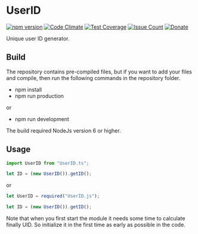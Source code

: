 
# UserID

[![npm version](https://badge.fury.io/js/UserID.svg)](https://github.com/CrazySquirrel/UserID)
[![Code Climate](https://codeclimate.com/github/CrazySquirrel/UserID/badges/gpa.svg)](https://codeclimate.com/github/CrazySquirrel/UserID)
[![Test Coverage](https://codeclimate.com/github/CrazySquirrel/UserID/badges/coverage.svg)](https://codeclimate.com/github/CrazySquirrel/UserID/coverage)
[![Issue Count](https://codeclimate.com/github/CrazySquirrel/UserID/badges/issue_count.svg)](https://codeclimate.com/github/CrazySquirrel/UserID)
[![Donate](https://img.shields.io/badge/donate-%E2%99%A5-red.svg)](http://crazysquirrel.ru/support/)

Unique user ID generator.

## Build

The repository contains pre-compiled files, but if you want to add your files and compile,
then run the following commands in the repository folder.

* npm install
* npm run production

or

* npm run development

The build required NodeJs version 6 or higher.

## Usage

```TypeScript
import UserID from "UserID.ts";

let ID = (new UserID()).getID();
```

or

```JavaScript
let UserID = required("UserID.js");

let ID = (new UserID()).getID();
```

Note that when you first start the module it needs some time to calculate finally UID.
So initialize it in the first time as early as possible in the code.